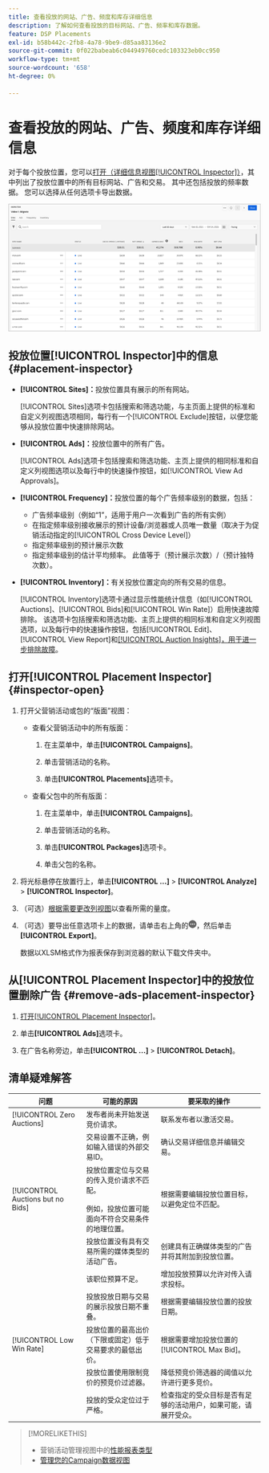 ```yaml
---
title: 查看投放的网站、广告、频度和库存详细信息
description: 了解如何查看投放的目标网站、广告、频率和库存数据。
feature: DSP Placements
exl-id: b58b442c-2fb8-4a78-9be9-d85aa83136e2
source-git-commit: 0f022babeab6c044949760cedc103323eb0cc950
workflow-type: tm+mt
source-wordcount: '658'
ht-degree: 0%

---
```


# 查看投放的网站、广告、频度和库存详细信息

对于每个投放位置，您可以[打开（详细信息视图[!UICONTROL Inspector]）](placement-details-view.md)，其中列出了投放位置中的所有目标网站、广告和交易。 其中还包括投放的频率数据。 您可以选择从任何选项卡导出数据。

![位置检查器](/help/dsp/assets/placement-inspector.png)

## 投放位置[!UICONTROL Inspector]中的信息 {#placement-inspector}

* **[!UICONTROL Sites]：**&#x200B;投放位置具有展示的所有网站。

  [!UICONTROL Sites]选项卡包括搜索和筛选功能，与主页面上提供的标准和自定义列视图选项相同，每行有一个[!UICONTROL Exclude]按钮，以便您能够从投放位置中快速排除网站。

* **[!UICONTROL Ads]：**&#x200B;投放位置中的所有广告。

  [!UICONTROL Ads]选项卡包括搜索和筛选功能、主页上提供的相同标准和自定义列视图选项以及每行中的快速操作按钮，如[!UICONTROL View Ad Approvals]。

* **[!UICONTROL Frequency]：**&#x200B;投放位置的每个广告频率级别的数据，包括：
   * 广告频率级别（例如“1”，适用于用户一次看到广告的所有实例）
   * 在指定频率级别接收展示的预计设备/浏览器或人员唯一数量（取决于为促销活动指定的[!UICONTROL Cross Device Level]）
   * 指定频率级别的预计展示次数
   * 指定频率级别的估计平均频率。 此值等于（预计展示次数）/（预计独特次数）。

* **[!UICONTROL Inventory]：**&#x200B;有关投放位置定向的所有交易的信息。

  [!UICONTROL Inventory]选项卡通过显示性能统计信息（如[!UICONTROL Auctions]、[!UICONTROL Bids]和[!UICONTROL Win Rate]）启用快速故障排除。 该选项卡包括搜索和筛选功能、主页上提供的相同标准和自定义列视图选项，以及每行中的快速操作按钮，包括[!UICONTROL Edit]、[!UICONTROL View Report]和[[!UICONTROL Auction Insights]，用于进一步排除故障](/help/dsp/inventory/private-deal-auction-insights.md)。

## 打开[!UICONTROL Placement Inspector] {#inspector-open}

1. 打开父营销活动或包的“版面”视图：

   * 查看父营销活动中的所有版面：

      1. 在主菜单中，单击&#x200B;**[!UICONTROL Campaigns]**。

      1. 单击营销活动的名称。

      1. 单击&#x200B;**[!UICONTROL Placements]**&#x200B;选项卡。

   * 查看父包中的所有版面：

      1. 在主菜单中，单击&#x200B;**[!UICONTROL Campaigns]**。

      1. 单击营销活动的名称。

      1. 单击&#x200B;**[!UICONTROL Packages]**&#x200B;选项卡。

      1. 单击父包的名称。

1. 将光标悬停在放置行上，单击&#x200B;**[!UICONTROL ...]** > **[!UICONTROL Analyze]** > **[!UICONTROL Inspector]**。

1. （可选）[根据需要更改列视图](campaign-data-views-manage.md#column-view-change)以查看所需的量度。

1. （可选）要导出任意选项卡上的数据，请单击右上角的![更多](/help/search-social-commerce/assets/more.png "更多")，然后单击&#x200B;**[!UICONTROL Export]**。

   数据以XLSM格式作为报表保存到浏览器的默认下载文件夹中。

## 从[!UICONTROL Placement Inspector]中的投放位置删除广告 {#remove-ads-placement-inspector}

1. [打开[!UICONTROL Placement Inspector]](#inspector-open)。

1. 单击&#x200B;**[!UICONTROL Ads]**&#x200B;选项卡。

1. 在广告名称旁边，单击&#x200B;**[!UICONTROL ...]** > **[!UICONTROL Detach]**。

## 清单疑难解答

| 问题 | 可能的原因 | 要采取的操作 |
| -----------| ---------- | ---------- |
| [!UICONTROL Zero Auctions] | 发布者尚未开始发送竞价请求。 | 联系发布者以激活交易。 |
| | 交易设置不正确，例如输入错误的外部交易ID。 | 确认交易详细信息并编辑交易。 |
| [!UICONTROL Auctions but no Bids] | 投放位置定位与交易的传入竞价请求不匹配。 <br><br>例如，投放位置可能面向不符合交易条件的地理位置。 | 根据需要编辑投放位置目标，以避免定位不匹配。 |
| | 投放位置没有具有交易所需的媒体类型的活动广告。 | 创建具有正确媒体类型的广告并将其附加到投放位置。 |
| | 该职位预算不足。 | 增加投放预算以允许对传入请求投标。 |
| | 投放投放日期与交易的展示投放日期不重叠。 | 根据需要编辑投放位置的投放日期。 |
| [!UICONTROL Low Win Rate] | 投放位置的最高出价（下限或固定）低于交易要求的最低出价。 | 根据需要增加投放位置的[!UICONTROL Max Bid]。 |
| | 投放位置使用限制竞价的预竞价过滤器。 | 降低预竞价筛选器的阈值以允许进行更多竞价。 |
| | 投放的受众定位过于严格。 | 检查指定的受众目标是否有足够的活动用户，如果可能，请展开受众。 |

>[!MORELIKETHIS]
>
>* 营销活动管理视图中的[性能报表类型](campaign-reports-about.md)
>* [管理您的Campaign数据视图](campaign-data-views-manage.md)
